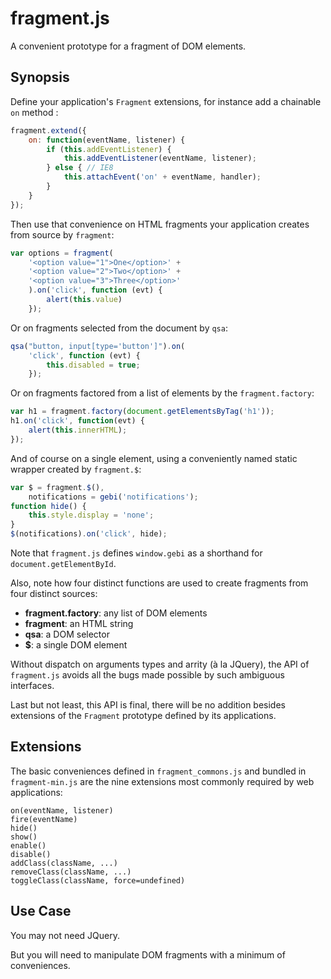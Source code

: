 fragment.js
===
A convenient prototype for a fragment of DOM elements.

Synopsis
---
Define your application's `Fragment` extensions, for instance add a chainable `on` method :

```javascript
fragment.extend({
	on: function(eventName, listener) {
	    if (this.addEventListener) {
	        this.addEventListener(eventName, listener);
	    } else { // IE8
	        this.attachEvent('on' + eventName, handler);
	    }
    }
});
```

Then use that convenience on HTML fragments your application creates from source by `fragment`:

```javascript
var options = fragment(
    '<option value="1">One</option>' +
    '<option value="2">Two</option>' +
    '<option value="3">Three</option>'
    ).on('click', function (evt) {
        alert(this.value)
    });
```

Or on fragments selected from the document by `qsa`:

```javascript
qsa("button, input[type='button']").on(
    'click', function (evt) {
        this.disabled = true; 
    });
```

Or on fragments factored from a list of elements by the `fragment.factory`:

```javascript
var h1 = fragment.factory(document.getElementsByTag('h1'));
h1.on('click', function(evt) {
    alert(this.innerHTML);
});
```

And of course on a single element, using a conveniently named static wrapper created by `fragment.$`:

```javascript
var $ = fragment.$(),
    notifications = gebi('notifications');
function hide() {
    this.style.display = 'none'; 
}
$(notifications).on('click', hide);
```

Note that `fragment.js` defines `window.gebi` as a shorthand for `document.getElementById`.

Also, note how four distinct functions are used to create fragments from four distinct sources:

- **fragment.factory**: any list of DOM elements
- **fragment**: an HTML string
- **qsa**: a DOM selector
- **$**: a single DOM element

Without dispatch on arguments types and arrity (à la JQuery), the API of `fragment.js` avoids all the bugs made possible by such ambiguous interfaces.

Last but not least, this API is final, there will be no addition besides extensions of the `Fragment` prototype defined by its applications.

Extensions
---
The basic conveniences defined in `fragment_commons.js` and bundled in `fragment-min.js` are the nine extensions most commonly required by web applications: 

```
on(eventName, listener)
fire(eventName)
hide()
show()
enable()
disable()
addClass(className, ...)
removeClass(className, ...)
toggleClass(className, force=undefined)
```

Use Case
---
You may not need JQuery.

But you will need to manipulate DOM fragments with a minimum of conveniences.

